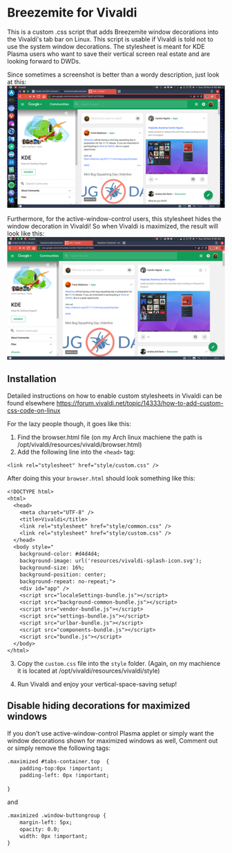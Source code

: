 # Breezemite for Vivaldi
This is a custom .css script that adds Breezemite window decorations into
the Vivaldi's tab bar on Linux. This script is usable if Vivaldi is told not to use
the system window decorations.
The stylesheet is meant for KDE Plasma users who want to save their vertical
screen real estate and are looking forward to DWDs.

Since sometimes a screenshot is better than a wordy description, just look
at this:
![Screenshot](./Screenshot.png)

Furthermore, for the active-window-control users, this stylesheet hides
the window decoration in Vivaldi! So when Vivaldi is maximized, the result
will look like this:
![Screenshot](./Screenshot_maximized.png)

## Installation
Detailed instructions on how to enable custom stylesheets in Vivaldi can
be found elsewhere
https://forum.vivaldi.net/topic/14333/how-to-add-custom-css-code-on-linux

For the lazy people though, it goes like this:
1. Find the browser.html file
(on my Arch linux machiene the path is /opt/vivaldi/resources/vivaldi/browser.html)
2. Add the following line into the `<head>` tag:
~~~~
<link rel="stylesheet" href="style/custom.css" />
~~~~
After doing this your `browser.html` should look something like this:
~~~~
<!DOCTYPE html>
<html>
  <head>
    <meta charset="UTF-8" />
    <title>Vivaldi</title>
    <link rel="stylesheet" href="style/common.css" />
    <link rel="stylesheet" href="style/custom.css" />
  </head>
  <body style="
    background-color: #d4d4d4;
    background-image: url('resources/vivaldi-splash-icon.svg');
    background-size: 16%;
    background-position: center;
    background-repeat: no-repeat;">
    <div id="app" />
    <script src="localeSettings-bundle.js"></script>
    <script src="background-common-bundle.js"></script>
    <script src="vendor-bundle.js"></script>
    <script src="settings-bundle.js"></script>
    <script src="urlbar-bundle.js"></script>
    <script src="components-bundle.js"></script>
    <script src="bundle.js"></script>
  </body>
</html>
~~~~

3. Copy the `custom.css` file into the `style` folder.
(Again, on my machience it is located at /opt/vivaldi/resources/vivaldi/style)

4. Run Vivaldi and enjoy your vertical-space-saving setup!

## Disable hiding decorations for maximized windows
If you don't use active-window-control Plasma applet or simply want the
window decorations shown for maximized windows as well,
Comment out or simply remove the following tags:
~~~~
.maximized #tabs-container.top  {
    padding-top:0px !important;
    padding-left: 0px !important;

}
~~~~
and
~~~~
.maximized .window-buttongroup {
    margin-left: 5px;
    opacity: 0.0;
    width: 0px !important;
}
~~~~
